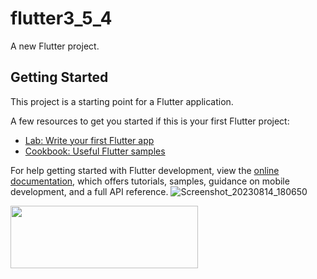 # flutter3_5_4

A new Flutter project.

## Getting Started

This project is a starting point for a Flutter application.

A few resources to get you started if this is your first Flutter project:

- [Lab: Write your first Flutter app](https://docs.flutter.dev/get-started/codelab)
- [Cookbook: Useful Flutter samples](https://docs.flutter.dev/cookbook)

For help getting started with Flutter development, view the
[online documentation](https://docs.flutter.dev/), which offers tutorials,
samples, guidance on mobile development, and a full API reference.
![Screenshot_20230814_180650](https://github.com/Parth4007/flutter3_5_4/assets/136061832/9d9a25f0-d575-4497-8013-5c7ce4b401e2)

<p>
<img src="https://github.com/Parth4007/flutter3_5_4/assets/136061832/9d9a25f0-d575-4497-8013-5c7ce4b401e2" height="100" width="300" />

  
</p>
